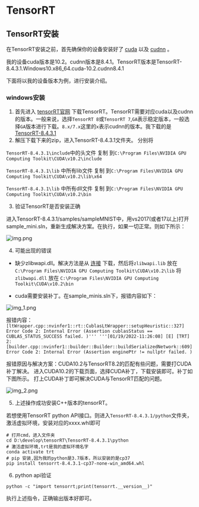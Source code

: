 # TensorRT

## TensorRT安装
在TensorRT安装之前，首先确保你的设备安装好了 [cuda](https://developer.nvidia.com/cuda-toolkit-archive) 以及 [cudnn](https://developer.nvidia.com/cudnn) 。

我的设备cuda版本是10.2。cudnn版本是8.4.1。TensorRT版本是TensorRT-8.4.3.1.Windows10.x86_64.cuda-10.2.cudnn8.4.1

下面将以我的设备版本为例，进行安装介绍。

### windows安装

1. 首先进入 [tensorRT官网](https://developer.nvidia.com/nvidia-tensorrt-download) 下载TensorRT。TensorRT需要对应cuda以及cudnn的版本。一般来说，选择```TensorRT 8```或```TensorRT 7```,```GA```表示稳定版本，一般选择```GA```版本进行下载。```8.x/7.x```这里的```x```表示cudnn的版本。我下载的是[TensorRT-8.4.3.1](https://developer.nvidia.com/compute/machine-learning/tensorrt/secure/8.4.3/zip/tensorrt-8.4.3.1.windows10.x86_64.cuda-10.2.cudnn8.4.zip)
2. 解压下载下来的zip，进入TensorRT-8.4.3.1文件夹。 分别将

```TensorRT-8.4.3.1\include```中的头文件 复制 到```C:\Program Files\NVIDIA GPU Computing Toolkit\CUDA\v10.2\include```

```TensorRT-8.4.3.1\lib``` 中所有lib文件 复制 到```C:\Program Files\NVIDIA GPU Computing Toolkit\CUDA\v10.2\lib\x64```

```TensorRT-8.4.3.1\lib``` 中所有dll文件 复制 到```C:\Program Files\NVIDIA GPU Computing Toolkit\CUDA\v10.2\bin```

3. 验证TensorRT是否安装正确

进入TensorRT-8.4.3.1/samples/sampleMNIST中，用vs2017(或者17以上)打开sample_mini.sln，重新生成解决方案。在执行，如果一切正常。则如下所示：

![img.png](doc/img.png)

4. 可能出现的错误
- 缺少zlibwapi.dll。解决方法是从 [连接](http://www.winimage.com/zLibDll/zlib123dllx64.zip) 下载，然后将```zlibwapi.lib``` 放在```C:\Program Files\NVIDIA GPU Computing Toolkit\CUDA\v10.2\lib```
将```zlibwapi.dll``` 放在 ```C:\Program Files\NVIDIA GPU Computing Toolkit\CUDA\v10.2\bin```

- cuda需要安装补丁。在sample_minis.sln下，报错内容如下：

![img_1.png](doc/img_1.png)

报错内容：```[ltWrapper.cpp::nvinfer1::rt::CublasLtWrapper::setupHeuristic::327] Error Code 2: Internal Error (Assertion cublasStatus == CUBLAS_STATUS_SUCCESS failed. )'''
'''[01/19/2022-11:26:08] [E] [TRT] 2: [builder.cpp::nvinfer1::builder::Builder::buildSerializedNetwork::609] Error Code 2: Internal Error (Assertion enginePtr != nullptr failed. )```

报错原因与解决方案：CUDA10.2与TensorRT8.2的匹配有些问题，需要打CUDA补丁解决。
进入CUDA10.2的下载页面，选择CUDA补丁，下载安装即可。补丁如下图所示。
打上CUDA补丁即可解决CUDA与TensorRT匹配的问题。

![img_2.png](doc/img_2.png)

5. 上述操作成功安装C++版本的tensorRT。

若想使用TensorRT python API接口。则进入```TensorRT-8.4.3.1/python```文件夹，激活虚拟环境，安装对应的xxxx.whl即可
```
# 打开cmd，进入文件夹
cd D:\develop\tensorRT\TensorRT-8.4.3.1\python
# 激活虚拟环境,trt是我的虚拟环境名字
conda activate trt
# pip 安装,因为我的python是3.7版本，所以安装的是cp37
pip install tensorrt-8.4.3.1-cp37-none-win_amd64.whl
```

6. python api验证
```
python -c "import tensorrt;print(tensorrt.__version__)"
```

执行上述指令，正确输出版本好即可。